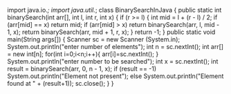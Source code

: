 import java.io.*;
import java.util.*; 
class BinarySearchInJava { 
    public static int binarySearch(int arr[], int l, int r, int x) 
    { 
        if (r >= l) { 
            int mid = l + (r - l) / 2; 
            if (arr[mid] == x) 
                return mid; 
              if (arr[mid] > x) 
                return binarySearch(arr, l, mid - 1, x); 
            return binarySearch(arr, mid + 1, r, x); 
        } 
        return -1; 
    } 
    public static void main(String args[]) 
    { Scanner sc = new Scanner (System.in);
        System.out.println("enter number of elements");
        int n = sc.nextInt(); 
        int arr[] = new int[n];
        for(int i=0;i<n;i++){
            arr[i]=sc.nextInt();
        }
        System.out.println("enter number to be searched");
        int x = sc.nextInt();
        int result = binarySearch(arr, 0, n - 1, x); 
        if (result == -1) 
            System.out.println("Element not present"); 
        else
            System.out.println("Element found at " + (result+1)); 
            sc.close();
    } 
} 
